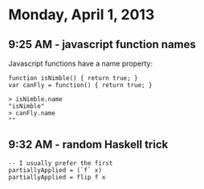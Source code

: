 # Monday, April 1, 2013

## 9:25 AM - javascript function names

Javascript functions have a name property:

    function isNimble() { return true; }
    var canFly = function() { return true; }

    > isNimble.name
    "isNimble"
    > canFly.name
    ""

## 9:32 AM - random Haskell trick

    -- I usually prefer the first
    partiallyApplied = (`f` x)
    partiallyApplied = flip f x
